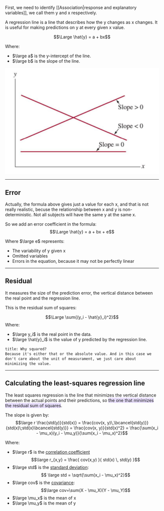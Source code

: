 First, we need to identify [[Association|response and explanatory variables]], we call them y and x respectively.

A regression line is a line that describes how the y changes as x changes.
It is useful for making predictions on y at every given x value.

$$\Large \hat{y} = a + bx$$

Where:
- $\large a$ is the y-intercept of the line.
- $\large b$ is the slope of the line.


![](../z_images/Pasted%20image%2020230308151724.png)

---

## Error

Actually, the formula above gives just a value for each x, and that is not really realistic, becuse the relationship between x and y is non-deterministic. 
Not all subjects will have the same y at the same x.

So we add an error coefficient in the formula:
$$\Large \hat{y} = a + bx + e$$

Where $\large e$ represents:
- The variability of y given x
- Omitted variables
- Errors in the equation, because it may not be perfectly linear

---

## Residual

It measures the size of the prediction error, the vertical distance between the real point and the regression line.

This is the residual sum of squares:

$$\Large \sum{(y_i - \hat{y}_i)^2}$$
Where:
- $\large y_i$ is the real point in the data.
- $\large \hat{y}_i$ is the value of y predicted by the regression line.


```ad-note
title: Why squared?
Because it's either that or the absolute value. And in this case we don't care about the unit of measurament, we just care about minimizing the value.
```

---

## Calculating the least-squares regression line

The least squares regression is the line that minimizes the vertical distance between the actual points and their predictions, so <span style="background:rgba(183, 152, 255, 0.3)">the one that minimizes the residual sum of squares</span>.

The slope is given by:
$$\large r \frac{std(y)}{std(x)} = \frac{cov(x, y)\,\bcancel{std(y)}}{std(x)\;std(x)\bcancel{std(y)}} = \frac{cov(x, y)}{std(x)^2} = \frac{\sum(x_i - \mu_x)(y_i - \mu_y)}{\sum(x_i - \mu_x)^2}$$


Where:
- $\large r$ is the [correlation coefficient](Correlation%20coefficient.md)
$$\large r_{x,y} = \frac{ cov(x,y) }{ std(x) \, std(y) }$$
- $\large std$ is the [standard deviation](Standard%20Deviation.md):
$$ \large std = \sqrt{\sum(x_i - \mu_x)^2}$$
- $\large cov$ is the [covariance](Covariance.md):
$$\large cov=\sum(X - \mu_X)(Y - \mu_Y)$$
- $\large \mu_x$ is the mean of x
- $\large \mu_y$ is the mean of y
